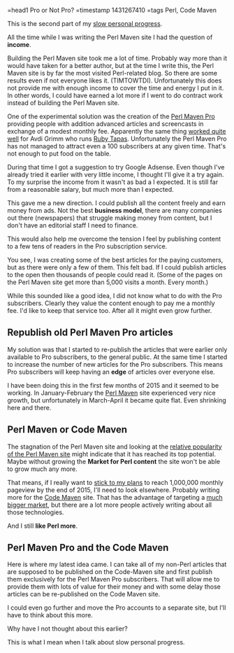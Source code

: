 =head1 Pro or Not Pro?
=timestamp 1431267410
=tags Perl, Code Maven



This is the second part of my <a href="/slow-personal-progress.html">slow personal progress</a>.



All the time while I was writing the Perl Maven site I had the question of <b>income</b>.

Building the Perl Maven site took me a lot of time. Probably way more than it would have taken for
a better author, but at the time I write this, the Perl Maven site is by far the most visited Perl-related blog. So there are some results even if
not everyone likes it. (TIMTOWTDI).
Unfortunately this does not provide me with enough income to cover the time and energy I put in it. In other words, I could have earned a lot more
if I went to do contract work instead of building the Perl Maven site.

One of the experimental solution was the creation of the <a href="http://perlmaven.com/pro">Perl Maven Pro</a> providing people with addition advanced
articles and screencasts in exchange of a modest monthly fee. Apparently the same thing <a href="http://devblog.avdi.org/2014/09/24/two-years-of-rubytapas/">worked quite well</a>
for Avdi Grimm who runs <a href="http://www.rubytapas.com/">Ruby Tapas</a>. Unfortunately the Perl Maven Pro has not managed to attract even a 100 subscribers
at any given time. That's not enough to put food on the table.

During that time I got a suggestion to try Google Adsense. Even though I've already tried it earlier with very little income, I thought I'll give it
a try again. To my surprise the income from it wasn't as bad a I expected. It is still far from a reasonable salary, but much more than I expected.

This gave me a new direction. I could publish all the content freely and earn money from ads. Not the best <b>business model</b>, there are many companies
out there (newspapers) that struggle making money from content, but I don't have an editorial staff I need to finance.

This would also help me overcome the tension I feel by publishing content to a few tens of readers in the Pro subscription service.

You see, I was creating some of the best articles for the paying customers, but as there were only a few of them. This felt bad. If I could publish articles
to the open then thousands of people could read it. (Some of the pages on the Perl Maven site get more than 5,000 visits a month. Every month.)

While this sounded like a good idea, I did not know what to do with the Pro subscribers. Clearly they value the content enough to pay me a monthly fee.
I'd like to keep that service too. After all it might even grow further.

<h2>Republish old Perl Maven Pro articles</h2>

My solution was that I started to re-publish the articles that were earlier only available to Pro subscribers, to the general public.
At the same time I started to increase the number of new articles for the Pro subscribers.
This means Pro subscribers will keep having an <b>edge</b> of articles over everyone else.

I have been doing this in the first few months of 2015 and it seemed to be working. In January-February the
<a href="http://perlmaven.com/">Perl Maven</a> site experienced very nice growth, but unfortunately in March-April it became quite flat.
Even shrinking here and there.


<h2>Perl Maven or Code Maven</h2>

The stagnation of the Perl Maven site and looking at the <a href="/the-popularity-of-perl-in-2014.html">relative popularity of the Perl Maven site</a>
might indicate that it has reached its top potential. Maybe without growing the <b>Market for Perl content</b> the site won't be able to grow much any more.

That means, if I really want to <a href="/2014.html">stick to my plans</a> to reach 1,000,000 monthly pageview by the end of 2015, I'll need to look
elsewhere. Probably writing more for the <a href="http://code-maven.com/">Code Maven</a> site. That has the advantage of targeting a
<a href="/the-relative-popularity-of-programming-languages-in-2014.html">much bigger market</a>, but there are a lot more people actively writing about
all those technologies.

And I still <b>like Perl more</b>.


<h2>Perl Maven Pro and the Code Maven</h2>

Here is where my latest idea came. I can take  all of my non-Perl articles that are supposed to be published on the Code-Maven site
and first publish them exclusively for the Perl Maven Pro subscribers. That will allow me to provide them with lots of value for their
money and with some delay those articles can be re-published on the Code Maven site.

I could even go further and move the Pro accounts to a separate site, but I'll have to think about this more.

Why have I not thought about this earlier?

This is what I mean when I talk about slow personal progress.


